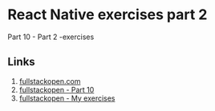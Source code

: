 # React Native exercises part 2

Part 10 - Part 2 -exercises

## Links
1. [fullstackopen.com](https://fullstackopen.com/)
1. [fullstackopen - Part 10](https://fullstackopen.com/en/part10/)
1. [fullstackopen - My exercises](https://github.com/lnxbusdrvr/fullStackOpen/)
